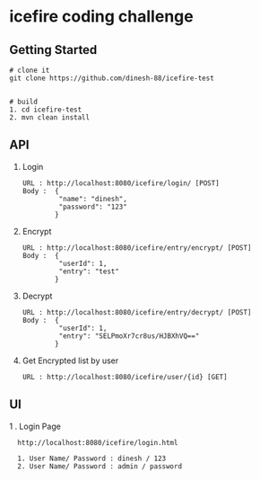 # icefire coding  challenge

Getting Started
---------------

```
# clone it
git clone https://github.com/dinesh-88/icefire-test


# build 
1. cd icefire-test
2. mvn clean install
```

## API

1. Login  
    ```
    URL : http://localhost:8080/icefire/login/ [POST]
    Body :  {
             "name": "dinesh",
             "password": "123"
            }          
    ```
2. Encrypt  

    ```
    URL : http://localhost:8080/icefire/entry/encrypt/ [POST]
    Body :  {
             "userId": 1,
             "entry": "test"
            }          
    ```  
3. Decrypt  

    ```
    URL : http://localhost:8080/icefire/entry/decrypt/ [POST]
    Body :  {
             "userId": 1,
             "entry": "SELPmoXr7cr8us/HJBXhVQ=="
            }          
    ```      
4. Get Encrypted list by user  

    ```
    URL : http://localhost:8080/icefire/user/{id} [GET]       
    ```    
    
## UI

1 . Login Page 

      http://localhost:8080/icefire/login.html
      
      1. User Name/ Password : dinesh / 123
      2. User Name/ Password : admin / password
       
      
  